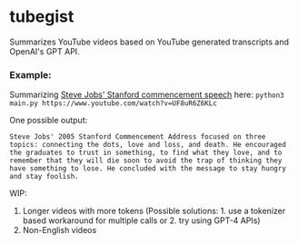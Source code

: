 # tubegist

Summarizes YouTube videos based on YouTube generated transcripts and OpenAI's GPT API.

### Example:
Summarizing [Steve Jobs' Stanford commencement speech](https://www.youtube.com/watch?v=UF8uR6Z6KLc) here:
`python3 main.py https://www.youtube.com/watch?v=UF8uR6Z6KLc`

One possible output:
```
Steve Jobs' 2005 Stanford Commencement Address focused on three topics: connecting the dots, love and loss, and death. He encouraged the graduates to trust in something, to find what they love, and to remember that they will die soon to avoid the trap of thinking they have something to lose. He concluded with the message to stay hungry and stay foolish.
```

WIP:
1. Longer videos with more tokens (Possible solutions: 1. use a tokenizer based workaround for multiple calls or 2. try using GPT-4 APIs)
2. Non-English videos
